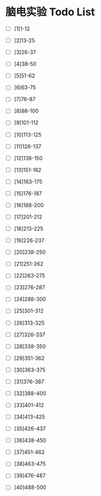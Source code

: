 # 脑电实验 Todo List

- [ ] [1]1-12
- [ ] [2]13-25
- [ ] [3]26-37
- [ ] [4]38-50
- [ ] [5]51-62
- [ ] [6]63-75
- [ ] [7]76-87
- [ ] [8]88-100

- [ ] [9]101-112
- [ ] [10]113-125
- [ ] [11]126-137
- [ ] [12]138-150
- [ ] [13]151-162
- [ ] [14]163-175
- [ ] [15]176-187
- [ ] [16]188-200

- [ ] [17]201-212
- [ ] [18]213-225
- [ ] [19]226-237
- [ ] [20]238-250
- [ ] [21]251-262
- [ ] [22]263-275
- [ ] [23]276-287
- [ ] [24]288-300

- [ ] [25]301-312
- [ ] [26]313-325
- [ ] [27]326-337
- [ ] [28]338-350
- [ ] [29]351-362
- [ ] [30]363-375
- [ ] [31]376-387
- [ ] [32]388-400

- [ ] [33]401-412
- [ ] [34]413-425
- [ ] [35]426-437
- [ ] [36]438-450
- [ ] [37]451-462
- [ ] [38]463-475
- [ ] [39]476-487
- [ ] [40]488-500

